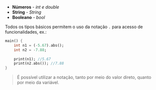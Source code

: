 - __Números__ - _int e double_
- __String__ - _String_ 
- __Booleano__ - _bool_ 

Todos os tipos básicos permitem o uso da notação `.` para acesso de funcionalidades, ex.:
```dart
main() {
	int n1 = (-5.67).abs();
	int n2 = -7.88;
	
	print(n1); //5.67
	print(n2.abs()); //7.88	
}
```
>É possível utilizar a notação, tanto por meio do valor direto, quanto por meio da variável.

